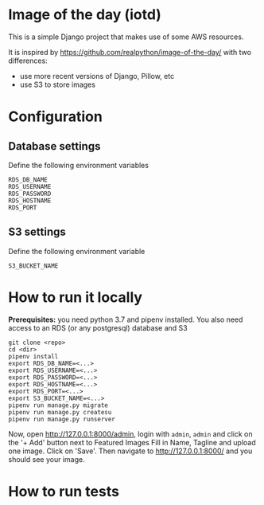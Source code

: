 # Image of the day (iotd)

This is a simple Django project that makes use of some AWS resources.

It is inspired by https://github.com/realpython/image-of-the-day/ with two differences:
* use more recent versions of Django, Pillow, etc
* use S3 to store images


# Configuration

## Database settings
Define the following environment variables
```
RDS_DB_NAME
RDS_USERNAME
RDS_PASSWORD
RDS_HOSTNAME
RDS_PORT
```

## S3 settings
Define the following environment variable
```
S3_BUCKET_NAME
```


# How to run it locally

**Prerequisites:** you need python 3.7 and pipenv installed. You also need access to an RDS (or any postgresql) database and S3

```
git clone <repo>
cd <dir>
pipenv install
export RDS_DB_NAME=<...>
export RDS_USERNAME=<...>
export RDS_PASSWORD=<...>
export RDS_HOSTNAME=<...>
export RDS_PORT=<...>
export S3_BUCKET_NAME=<...>
pipenv run manage.py migrate
pipenv run manage.py createsu
pipenv run manage.py runserver
```

Now, open http://127.0.0.1:8000/admin, login with `admin`, `admin` and click on the '+ Add' button next to Featured Images
Fill in Name, Tagline and upload one image. Click on 'Save'.
Then navigate to http://127.0.0.1:8000/ and you should see your image.

# How to run tests

